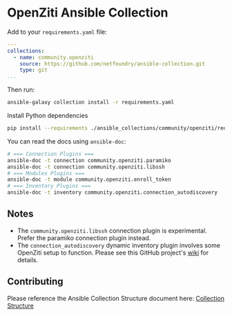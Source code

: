 # OpenZiti Ansible Collection

Add to your `requirements.yaml` file:

```yaml
---
collections:
  - name: community.openziti
    source: https://github.com/netfoundry/ansible-collection.git
    type: git
...
```

Then run:

```bash
ansible-galaxy collection install -r requirements.yaml
```

Install Python dependencies

```bash
pip install --requirements ./ansible_collections/community/openziti/requirements.txt
```

You can read the docs using `ansible-doc`:

```bash
# === Connection Plugins ===
ansible-doc -t connection community.openziti.paramiko
ansible-doc -t connection community.openziti.libssh
# === Modules Plugins ===
ansible-doc -t module community.openziti.enroll_token
# === Inventory Plugins ===
ansible-doc -t inventory community.openziti.connection_autodiscovery
```

## Notes

* The `community.openziti.libssh` connection plugin is experimental.
  Prefer the paramiko connection plugin instead.
* The `connection_autodiscovery` dynamic inventory plugin involves some OpenZiti setup
  to function. Please see this GitHub project's
  [wiki](https://github.com/openziti-test-kitchen/ansible-collection/wiki/OpenZiti-Inventory-Autodiscovery:-Overview) for details.

## Contributing

Please reference the Ansible Collection Structure document here:
[Collection Structure](https://docs.ansible.com/ansible/latest/dev_guide/developing_collections_structure.html)
